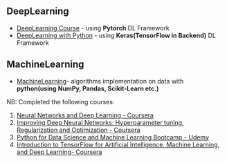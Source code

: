 ## DeepLearning

* [DeepLearning Course](https://github.com/anish-pratheepkumar/GitDeepLearningStudy/tree/master/DeepLearningCourse-Uni) -  using **Pytorch** DL Framework
* [DeepLearning with Python](https://github.com/anish-pratheepkumar/GitDeepLearningStudy/tree/master/DeepLearningWithPython) -  using **Keras(TensorFlow in Backend)** DL Framework

## MachineLearning

* [MachineLearning](https://github.com/anish-pratheepkumar/AI-Machine-Learning-and-Deep-Learning/tree/master/MachineLearning)- algorithms implementation on data with **python(using NumPy, Pandas, Scikit-Learn etc.)**


NB: Completed the following courses:
1. [Neural Networks and Deep Learning - Coursera](https://coursera.org/share/7161842bdd376889625c947a9dfa2fe9)
2. [Improving Deep Neural Networks: Hyperparameter tuning, Regularization and Optimization - Coursera](https://www.coursera.org/account/accomplishments/certificate/4E6XYNFU8LB5)
3. [Python for Data Science and Machine Learning Bootcamp - Udemy](http://ude.my/UC-93c97249-d96e-4aad-a5d7-5011e4742592)
4. [Introduction to TensorFlow for Artificial Intelligence, Machine Learning, and Deep Learning- Coursera](https://www.coursera.org/account/accomplishments/verify/REJ66HAN3EWQ?utm_source=link&utm_campaign=copybutton_certificate) 


